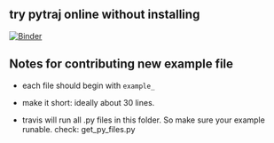 try pytraj online without installing
------------------------------------

[![Binder](http://mybinder.org/badge.svg)](http://mybinder.org/repo/hainm/notebook-pytraj)

Notes for contributing new example file
---------------------------------------

- each file should begin with `example_`

- make it short: ideally about 30 lines.

- travis will run all .py files in this folder. So make sure your example runable.
      check: get_py_files.py

